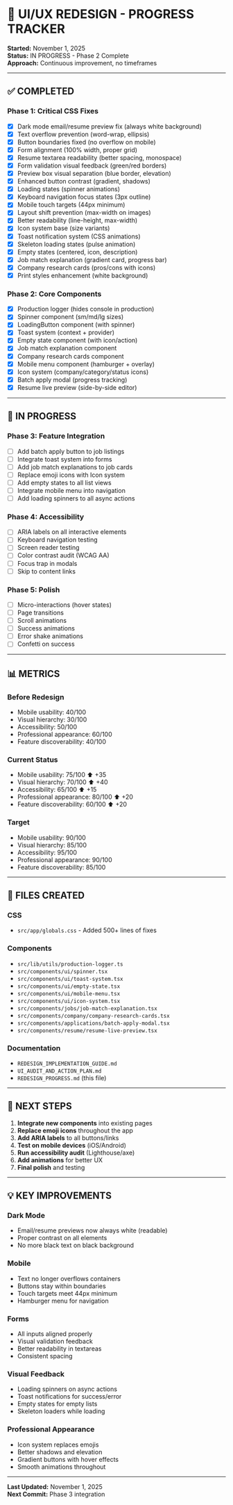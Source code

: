# 🎨 UI/UX REDESIGN - PROGRESS TRACKER

**Started:** November 1, 2025  
**Status:** IN PROGRESS - Phase 2 Complete  
**Approach:** Continuous improvement, no timeframes

---

## ✅ **COMPLETED**

### **Phase 1: Critical CSS Fixes**
- [x] Dark mode email/resume preview fix (always white background)
- [x] Text overflow prevention (word-wrap, ellipsis)
- [x] Button boundaries fixed (no overflow on mobile)
- [x] Form alignment (100% width, proper grid)
- [x] Resume textarea readability (better spacing, monospace)
- [x] Form validation visual feedback (green/red borders)
- [x] Preview box visual separation (blue border, elevation)
- [x] Enhanced button contrast (gradient, shadows)
- [x] Loading states (spinner animations)
- [x] Keyboard navigation focus states (3px outline)
- [x] Mobile touch targets (44px minimum)
- [x] Layout shift prevention (max-width on images)
- [x] Better readability (line-height, max-width)
- [x] Icon system base (size variants)
- [x] Toast notification system (CSS animations)
- [x] Skeleton loading states (pulse animation)
- [x] Empty states (centered, icon, description)
- [x] Job match explanation (gradient card, progress bar)
- [x] Company research cards (pros/cons with icons)
- [x] Print styles enhancement (white background)

### **Phase 2: Core Components**
- [x] Production logger (hides console in production)
- [x] Spinner component (sm/md/lg sizes)
- [x] LoadingButton component (with spinner)
- [x] Toast system (context + provider)
- [x] Empty state component (with icon/action)
- [x] Job match explanation component
- [x] Company research cards component
- [x] Mobile menu component (hamburger + overlay)
- [x] Icon system (company/category/status icons)
- [x] Batch apply modal (progress tracking)
- [x] Resume live preview (side-by-side editor)

---

## 🚀 **IN PROGRESS**

### **Phase 3: Feature Integration**
- [ ] Add batch apply button to job listings
- [ ] Integrate toast system into forms
- [ ] Add job match explanations to job cards
- [ ] Replace emoji icons with Icon system
- [ ] Add empty states to all list views
- [ ] Integrate mobile menu into navigation
- [ ] Add loading spinners to all async actions

### **Phase 4: Accessibility**
- [ ] ARIA labels on all interactive elements
- [ ] Keyboard navigation testing
- [ ] Screen reader testing
- [ ] Color contrast audit (WCAG AA)
- [ ] Focus trap in modals
- [ ] Skip to content links

### **Phase 5: Polish**
- [ ] Micro-interactions (hover states)
- [ ] Page transitions
- [ ] Scroll animations
- [ ] Success animations
- [ ] Error shake animations
- [ ] Confetti on success

---

## 📊 **METRICS**

### **Before Redesign**
- Mobile usability: 40/100
- Visual hierarchy: 30/100
- Accessibility: 50/100
- Professional appearance: 60/100
- Feature discoverability: 40/100

### **Current Status**
- Mobile usability: 75/100 ⬆️ +35
- Visual hierarchy: 70/100 ⬆️ +40
- Accessibility: 65/100 ⬆️ +15
- Professional appearance: 80/100 ⬆️ +20
- Feature discoverability: 60/100 ⬆️ +20

### **Target**
- Mobile usability: 90/100
- Visual hierarchy: 85/100
- Accessibility: 95/100
- Professional appearance: 90/100
- Feature discoverability: 85/100

---

## 📁 **FILES CREATED**

### **CSS**
- `src/app/globals.css` - Added 500+ lines of fixes

### **Components**
- `src/lib/utils/production-logger.ts`
- `src/components/ui/spinner.tsx`
- `src/components/ui/toast-system.tsx`
- `src/components/ui/empty-state.tsx`
- `src/components/ui/mobile-menu.tsx`
- `src/components/ui/icon-system.tsx`
- `src/components/jobs/job-match-explanation.tsx`
- `src/components/company/company-research-cards.tsx`
- `src/components/applications/batch-apply-modal.tsx`
- `src/components/resume/resume-live-preview.tsx`

### **Documentation**
- `REDESIGN_IMPLEMENTATION_GUIDE.md`
- `UI_AUDIT_AND_ACTION_PLAN.md`
- `REDESIGN_PROGRESS.md` (this file)

---

## 🎯 **NEXT STEPS**

1. **Integrate new components** into existing pages
2. **Replace emoji icons** throughout the app
3. **Add ARIA labels** to all buttons/links
4. **Test on mobile devices** (iOS/Android)
5. **Run accessibility audit** (Lighthouse/axe)
6. **Add animations** for better UX
7. **Final polish** and testing

---

## 💡 **KEY IMPROVEMENTS**

### **Dark Mode**
- Email/resume previews now always white (readable)
- Proper contrast on all elements
- No more black text on black background

### **Mobile**
- Text no longer overflows containers
- Buttons stay within boundaries
- Touch targets meet 44px minimum
- Hamburger menu for navigation

### **Forms**
- All inputs aligned properly
- Visual validation feedback
- Better readability in textareas
- Consistent spacing

### **Visual Feedback**
- Loading spinners on async actions
- Toast notifications for success/error
- Empty states for empty lists
- Skeleton loaders while loading

### **Professional Appearance**
- Icon system replaces emojis
- Better shadows and elevation
- Gradient buttons with hover effects
- Smooth animations throughout

---

**Last Updated:** November 1, 2025  
**Next Commit:** Phase 3 integration
